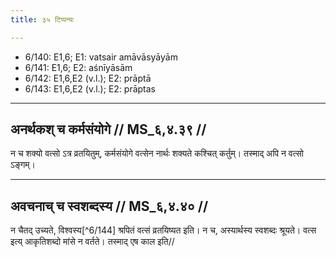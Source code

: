 ```yaml
---
title: ३५ टिप्पन्यः

---
```

- 6/140: E1,6; E1: vatsair amāvāsyāyām
- 6/141: E1,6; E2: aśnīyāsām
- 6/142: E1,6,E2 (v.l.); E2: prāptā
- 6/143: E1,6,E2 (v.l.); E2: prāptas

____________________________________________


## अनर्थकश् च कर्मसंयोगे // MS_६,४.३९ //

न च शक्यो वत्सो ऽत्र व्रतयितुम्, कर्मसंयोगे वत्सेन नार्थः शक्यते कश्चित् कर्तुम्। तस्माद् अपि न वत्सो ऽङ्गम्।


____________________________________________


## अवचनाच् च स्वशब्दस्य // MS_६,४.४० //

न चैतद् उच्यते, विश्वस्य[^6/144] श्रपितं वत्सं व्रतयिष्यत इति। न च, अस्यार्थस्य स्वशब्दः श्रूयते। वत्स इत्य् आकृतिशब्दो मांसे न वर्तते। तस्माद् एष काल इति//
